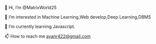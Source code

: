 <p>👋 Hi, I’m @MatrixWorld25</p>
<p> 👀 I’m interested in Machine Learning,Web develop,Deep Learning,DBMS </p>
<p>🌱 I’m currently learning Javascript. </p>
<p>📫 How to reach me <a href = " ayanr422@gmail.com" >ayanr422@gmail.com </a></p>


<!---
AyanRoy025/AyanRoy025 is a ✨ special ✨ repository because its `README.md` (this file) appears on your GitHub profile.
You can click the Preview link to take a look at your changes.
--->
